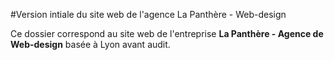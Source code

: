 #Version intiale du site web de l'agence La Panthère - Web-design

Ce dossier correspond au site web de l'entreprise __La Panthère - Agence de Web-design__ basée à Lyon <str> avant audit.

